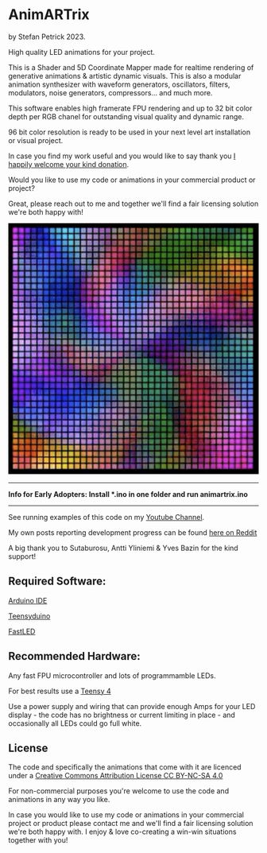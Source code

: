 # AnimARTrix

by Stefan Petrick 2023. 

High quality LED animations for your project.

This is a Shader and 5D Coordinate Mapper made for realtime rendering of generative animations & artistic dynamic visuals. This is also a modular animation synthesizer with waveform generators, oscillators, filters, modulators, noise generators, compressors... and much more. 

This software enables high framerate FPU rendering and up to 32 bit color depth per RGB chanel for outstanding visual quality and dynamic range.

96 bit color resolution is ready to be used in your next level art installation or visual project. 

In case you find my work useful and you would like to say thank you [I happily welcome your kind donation](https://www.paypal.com/donate/?hosted_button_id=YR7Q795MYU9HS).

Would you like to use my code or animations in your commercial product or project? 

Great, please reach out to me and together we'll find a fair licensing solution we're both happy with!

![Screenshot](pic.png)



                                                   



--------------------------------------------------------------------------------------------

__Info for Early Adopters: Install *.ino in one folder and run animartrix.ino__

--------------------------------------------------------------------------------------------

See running examples of this code on my [Youtube Channel](https://www.youtube.com/@stefanpetrick).



My own posts reporting development progress can be found [here on Reddit](https://www.reddit.com/user/StefanPetrick/submitted/)



A big thank you to Sutaburosu, Antti Yliniemi & Yves Bazin for the kind support!



## Required Software: 

[Arduino IDE](https://www.arduino.cc/en/software)

[Teensyduino](https://www.pjrc.com/teensy/td_download.html)

[FastLED](https://github.com/FastLED/FastLED)




## Recommended Hardware: 

Any fast FPU microcontroller and lots of programmamble LEDs.

For best results use a [Teensy 4](https://www.pjrc.com/store/teensy40.html)

Use a power supply and wiring that can provide enough Amps for your LED display - the code has no brightness or current limiting in place - and occasionally all LEDs could go full white.


## License

The code and specifically the animations that come with it are licenced under a [Creative Commons Attribution License CC BY-NC-SA 4.0](https://creativecommons.org/licenses/by-nc-sa/4.0/)

For non-commercial purposes you're welcome to use the code and animations in any way you like.

In case you would like to use my code or animations in your commercial project or product please contact me and we'll find a fair licensing solution we're both happy with. I enjoy & love co-creating a win-win situations together with you!










